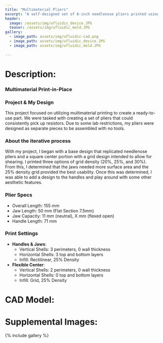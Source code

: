 ```yaml
---
title: "Multimaterial Pliers"
excerpt: "A self-designed set of 6-inch needlenose pliers printed using PLA (handles) and TPU-95A (flexible center)."
header:
  image: /assets/img/ufluidic_device.JPG
  teaser: /assets/img/ufluidic_mold.JPG
gallery:
  - image_path: assets/img/ufluidic-cad.png
  - image_path: assets/img/ufluidic_device.JPG
  - image_path: assets/img/ufluidic_mold.JPG
   
---
```


# Description: 

### Multimaterial Print-in-Place 



### Project & My Design 

This project focused on utilizing multimaterial printing to create a ready-to-use part. We were tasked with creating a set of pliers that could consistently pick up resistors. Due to some lab restrictions, my pliers were designed as separate pieces to be assembled with no tools.

### About the iterative process 

With my project, I began with a base design that replicated needlenose pliers and a square center portion with a grid design intended to allow for shearing. I printed three options of grid density (20%, 25%, and 30%). From this, I determined that the jaws needed more surface area and the 25% density grid provided the best usability. Once this was determined, I was able to add a design to the handles and play around with some other aesthetic features.


### Plier Specs 

* Overall Length: 155 mm
* Jaw Length: 50 mm (Flat Section 7.5mm)
* Jaw Capacity: 11 mm (neutral), X mm (flexed open)
* Handle Length: 71 mm


### Print Settings
 
* **Handles & Jaws**: 
  * Vertical Shells: 3 perimeters, 0 wall thickness
  * Horizontal Shells: 3 top and bottom layers
  * Infill: Rectilinear, 25% Density
* **Flexible Center**: 
  * Vertical Shells: 2 perimeters, 0 wall thickness
  * Horizontal Shells: 0 top and bottom layers
  * Infill: Grid, 25% Density


# CAD Model:


# Supplemental Images:
{% include gallery %}
